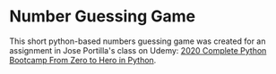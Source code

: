 # Number Guessing Game

This short python-based numbers guessing game was created for an assignment in Jose Portilla's class on Udemy: [2020 Complete Python Bootcamp From Zero to Hero in Python](https://www.udemy.com/course/complete-python-bootcamp/). 

